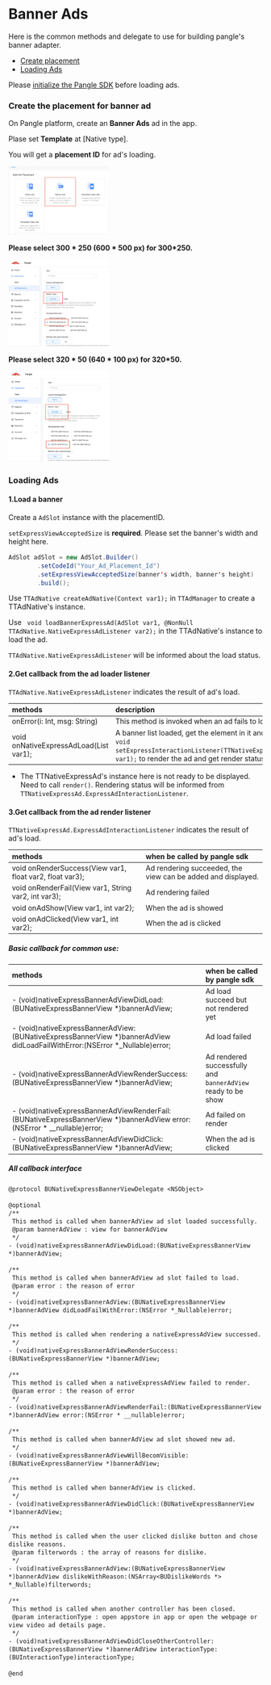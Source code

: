 # Banner Ads

Here is the common methods and delegate to use for building pangle's banner adapter.

  * [Create placement](#start/create_placement)
  * [Loading Ads](#start/template_banner_ad_load)


Please [initialize the Pangle SDK](1_prerequisites_initialize) before loading ads.


<a name="start/create_placement"></a>
### Create the placement for banner ad

On Pangle platform, create an **Banner Ads** ad in the app.

Plase set **Template** at [Native type].

You will get a **placement ID** for ad's loading.

<img src="pics/template_banner_add.png" alt="drawing" width="200"/>

**Please select 300 * 250 (600 * 500 px)  for 300*250.**

<img src="pics/template_banner_set_300.png" alt="drawing" width="200"/>

**Please select 320 * 50 (640 * 100 px)  for 320*50.**

<img src="pics/template_banner_set_320.png" alt="drawing" width="200"/>

<a name="start/template_banner_ad_load"></a>
### Loading Ads

#### 1.Load a banner

Create a `AdSlot` instance with the placementID.

`setExpressViewAcceptedSize` is **required**. Please set the banner's width and height here.

```java
AdSlot adSlot = new AdSlot.Builder()
        .setCodeId("Your_Ad_Placement_Id")
        .setExpressViewAcceptedSize(banner's width, banner's height)
        .build();
```

Use `TTAdNative createAdNative(Context var1);` in `TTAdManager` to create a TTAdNative's instance.

Use ` void loadBannerExpressAd(AdSlot var1, @NonNull TTAdNative.NativeExpressAdListener var2);` in the TTAdNative's instance to load the ad.

`TTAdNative.NativeExpressAdListener` will be informed about the load status.


#### 2.Get callback from the ad loader listener

`TTAdNative.NativeExpressAdListener` indicates the result of ad's load.

| methods | description |
| :--- | :--- |
| onError(i: Int, msg: String) | This method is invoked when an ad fails to load.  |
| void onNativeExpressAdLoad(List<TTNativeExpressAd> var1);| A banner list loaded, get the element in it and **must** call `void render();` and set `void setExpressInteractionListener(TTNativeExpressAd.ExpressAdInteractionListener var1);` to render the ad and get render status. |

* The TTNativeExpressAd's instance here is not ready to be displayed. Need to call `render()`. Rendering status will be informed from `TTNativeExpressAd.ExpressAdInteractionListener`.

#### 3.Get callback from the ad render listener

`TTNativeExpressAd.ExpressAdInteractionListener` indicates the result of ad's load.

| methods | when be called by pangle sdk |
| :--- | :--- |
| void onRenderSuccess(View var1, float var2, float var3); | Ad rendering succeeded, the view can be added and displayed. |
| void onRenderFail(View var1, String var2, int var3); | Ad rendering failed |
| void onAdShow(View var1, int var2); | When the ad is showed |
| void onAdClicked(View var1, int var2); | When the ad is clicked  |


##### Basic callback for common use:

| methods | when be called by pangle sdk |
| :--- | :--- |
| - (void)nativeExpressBannerAdViewDidLoad:(BUNativeExpressBannerView *)bannerAdView; | Ad load succeed but not rendered yet |
| - (void)nativeExpressBannerAdView:(BUNativeExpressBannerView *)bannerAdView didLoadFailWithError:(NSError *_Nullable)error; | Ad load failed |
| - (void)nativeExpressBannerAdViewRenderSuccess:(BUNativeExpressBannerView *)bannerAdView; | Ad rendered successfully and `bannerAdView` ready to be show |
| - (void)nativeExpressBannerAdViewRenderFail:(BUNativeExpressBannerView *)bannerAdView error:(NSError * __nullable)error; | Ad failed on render   |
| - (void)nativeExpressBannerAdViewDidClick:(BUNativeExpressBannerView *)bannerAdView; | When the ad is clicked |

##### All callback interface

```obj-c
@protocol BUNativeExpressBannerViewDelegate <NSObject>

@optional
/**
 This method is called when bannerAdView ad slot loaded successfully.
 @param bannerAdView : view for bannerAdView
 */
- (void)nativeExpressBannerAdViewDidLoad:(BUNativeExpressBannerView *)bannerAdView;

/**
 This method is called when bannerAdView ad slot failed to load.
 @param error : the reason of error
 */
- (void)nativeExpressBannerAdView:(BUNativeExpressBannerView *)bannerAdView didLoadFailWithError:(NSError *_Nullable)error;

/**
 This method is called when rendering a nativeExpressAdView successed.
 */
- (void)nativeExpressBannerAdViewRenderSuccess:(BUNativeExpressBannerView *)bannerAdView;

/**
 This method is called when a nativeExpressAdView failed to render.
 @param error : the reason of error
 */
- (void)nativeExpressBannerAdViewRenderFail:(BUNativeExpressBannerView *)bannerAdView error:(NSError * __nullable)error;

/**
 This method is called when bannerAdView ad slot showed new ad.
 */
- (void)nativeExpressBannerAdViewWillBecomVisible:(BUNativeExpressBannerView *)bannerAdView;

/**
 This method is called when bannerAdView is clicked.
 */
- (void)nativeExpressBannerAdViewDidClick:(BUNativeExpressBannerView *)bannerAdView;

/**
 This method is called when the user clicked dislike button and chose dislike reasons.
 @param filterwords : the array of reasons for dislike.
 */
- (void)nativeExpressBannerAdView:(BUNativeExpressBannerView *)bannerAdView dislikeWithReason:(NSArray<BUDislikeWords *> *_Nullable)filterwords;

/**
 This method is called when another controller has been closed.
 @param interactionType : open appstore in app or open the webpage or view video ad details page.
 */
- (void)nativeExpressBannerAdViewDidCloseOtherController:(BUNativeExpressBannerView *)bannerAdView interactionType:(BUInteractionType)interactionType;

@end
```

